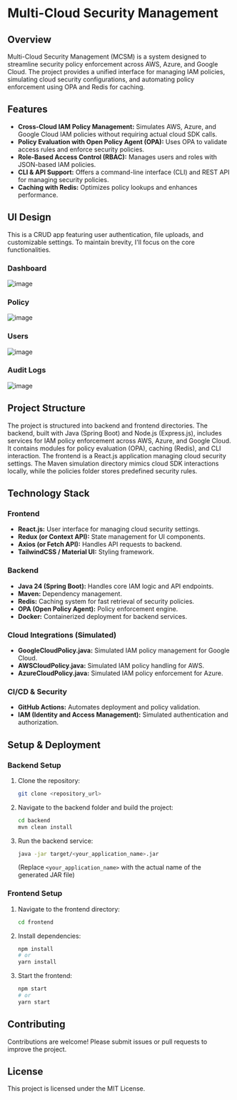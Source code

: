 # Multi-Cloud Security Management

## Overview

Multi-Cloud Security Management (MCSM) is a system designed to streamline security policy enforcement across AWS, Azure, and Google Cloud. The project provides a unified interface for managing IAM policies, simulating cloud security configurations, and automating policy enforcement using OPA and Redis for caching.

## Features

*   **Cross-Cloud IAM Policy Management:** Simulates AWS, Azure, and Google Cloud IAM policies without requiring actual cloud SDK calls.
*   **Policy Evaluation with Open Policy Agent (OPA):** Uses OPA to validate access rules and enforce security policies.
*   **Role-Based Access Control (RBAC):** Manages users and roles with JSON-based IAM policies.
*   **CLI & API Support:** Offers a command-line interface (CLI) and REST API for managing security policies.
*   **Caching with Redis:** Optimizes policy lookups and enhances performance.

## UI Design

This is a CRUD app featuring user authentication, file uploads, and customizable settings. To maintain brevity, I'll focus on the core functionalities.

### Dashboard

![image](https://github.com/user-attachments/assets/32442fc0-259f-499c-80c1-8eb68d8e12a4)

### Policy

![image](https://github.com/user-attachments/assets/37304f15-6c95-4436-8c1e-12e53a4a6db5)

### Users

![image](https://github.com/user-attachments/assets/793d82d9-f058-47c7-bc5b-4115abeac903)

### Audit Logs

![image](https://github.com/user-attachments/assets/77338145-93d1-4231-be85-22654c8d3ee8)

## Project Structure

The project is structured into backend and frontend directories. The backend, built with Java (Spring Boot) and Node.js (Express.js), includes services for IAM policy enforcement across AWS, Azure, and Google Cloud. It contains modules for policy evaluation (OPA), caching (Redis), and CLI interaction. The frontend is a React.js application managing cloud security settings. The Maven simulation directory mimics cloud SDK interactions locally, while the policies folder stores predefined security rules.

## Technology Stack

### Frontend

*   **React.js:** User interface for managing cloud security settings.
*   **Redux (or Context API):** State management for UI components.
*   **Axios (or Fetch API):** Handles API requests to backend.
*   **TailwindCSS / Material UI:** Styling framework.

### Backend

*   **Java 24 (Spring Boot):** Handles core IAM logic and API endpoints.
*   **Maven:** Dependency management.
*   **Redis:** Caching system for fast retrieval of security policies.
*   **OPA (Open Policy Agent):** Policy enforcement engine.
*   **Docker:** Containerized deployment for backend services.

### Cloud Integrations (Simulated)

*   **GoogleCloudPolicy.java:** Simulated IAM policy management for Google Cloud.
*   **AWSCloudPolicy.java:** Simulated IAM policy handling for AWS.
*   **AzureCloudPolicy.java:** Simulated IAM policy enforcement for Azure.

### CI/CD & Security

*   **GitHub Actions:** Automates deployment and policy validation.
*   **IAM (Identity and Access Management):** Simulated authentication and authorization.

## Setup & Deployment

### Backend Setup

1.  Clone the repository:

    ```bash
    git clone <repository_url>
    ```

2.  Navigate to the backend folder and build the project:

    ```bash
    cd backend
    mvn clean install
    ```

3.  Run the backend service:

    ```bash
    java -jar target/<your_application_name>.jar
    ```
    (Replace `<your_application_name>` with the actual name of the generated JAR file)

### Frontend Setup

1.  Navigate to the frontend directory:

    ```bash
    cd frontend
    ```

2.  Install dependencies:

    ```bash
    npm install
    # or
    yarn install
    ```

3.  Start the frontend:

    ```bash
    npm start
    # or
    yarn start
    ```

## Contributing

Contributions are welcome! Please submit issues or pull requests to improve the project.

## License

This project is licensed under the MIT License.
